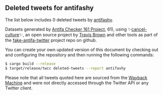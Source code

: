 ## Deleted tweets for antifashy

The list below includes 0 deleted tweets by
[antifashy](https://twitter.com/antifashy).



Datasets generated by [Antifa Checker 161 Project](https://twitter.com/antifacheck161), 61), using ✨[cancel-culture](https://github.com/travisbrown/cancel-culture)✨, an open source project by 
[Travis Brown](https://twitter.com/travisbrown) and other tools as part of the 
[fake-antifa-twitter](https://github.com/antifacheck161/fake-antifa-twitter) project repo on github.

You can create your own updated version of this document by checking out and configuring the
repository and then running the following commands:

```bash
$ cargo build --release
$ target/release/twcc deleted-tweets --report antifashy
```

Please note that all tweets quoted here are sourced from the
[Wayback Machine](https://web.archive.org) and were not directly accessed through the Twitter API or
any Twitter client.

